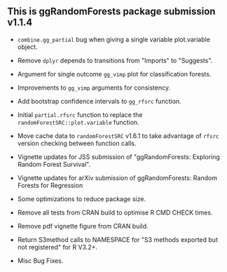 This is ggRandomForests package submission v1.1.4
--------------------------------------------------------------------------------
* `combine.gg_partial` bug when giving a single variable plot.variable object.
* Remove `dplyr` depends to transitions from "Imports" to "Suggests".
* Argument for single outcome `gg_vimp` plot for classification forests.
* Improvements to `gg_vimp` arguments for consistency.
* Add bootstrap confidence intervals to `gg_rfsrc` function.
* Initial `partial.rfsrc` function to replace the `randomForestSRC::plot.variable` function.
* Move cache data to `randomForestSRC` v1.6.1 to take advantage of `rfsrc` version checking between function calls.

* Vignette updates for JSS submission of "ggRandomForests: Exploring Random Forest Survival".
* Vignette updates for arXiv submission of ggRandomForests: Random Forests for Regression

* Some optimizations to reduce package size.
* Remove all tests from CRAN build to optimise R CMD CHECK times.
* Remove pdf vignette figure from CRAN build.
* Return S3method calls to NAMESPACE for "S3 methods exported but not registered" for R V3.2+.
  
* Misc Bug Fixes.

